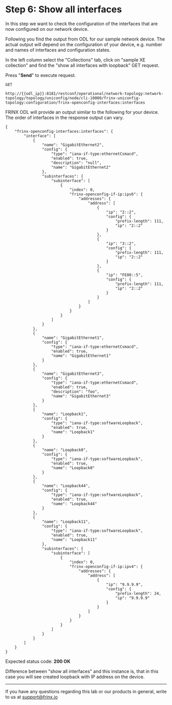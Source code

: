 # Step 6: Show all interfaces

In this step we want to check the configuration of the interfaces that are now configured on our network device.

Following you find the output from ODL for our sample network device. The actual output will depend on the configuration of your device, e.g. number and names of interfaces and configuration states.

In the left column select the "Collections" tab, click on "sample XE collection" and find the "show all interfaces with loopback" GET request.

Press "**Send**" to execute request.

```
GET

http://{{odl_ip}}:8181/restconf/operational/network-topology:network-topology/topology/uniconfig/node/cli-10000/frinx-uniconfig-topology:configuration/frinx-openconfig-interfaces:interfaces
```

FRINX ODL will provide an output similar to the following for your device. The order of interfaces in the response output can vary.

```
{
    "frinx-openconfig-interfaces:interfaces": {
        "interface": [
            {
                "name": "GigabitEthernet2",
                "config": {
                    "type": "iana-if-type:ethernetCsmacd",
                    "enabled": true,
                    "description": "null",
                    "name": "GigabitEthernet2"
                },
                "subinterfaces": {
                    "subinterface": [
                        {
                            "index": 0,
                            "frinx-openconfig-if-ip:ipv6": {
                                "addresses": {
                                    "address": [
                                        {
                                            "ip": "2::2",
                                            "config": {
                                                "prefix-length": 111,
                                                "ip": "2::2"
                                            }
                                        },
                                        {
                                            "ip": "3::2",
                                            "config": {
                                                "prefix-length": 111,
                                                "ip": "2::2"
                                            }
                                        },
                                        {
                                            "ip": "FE80::5",
                                            "config": {
                                                "prefix-length": 111,
                                                "ip": "2::2"
                                            }
                                        }
                                    ]
                                }
                            }
                        }
                    ]
                }
            },
            {
                "name": "GigabitEthernet1",
                "config": {
                    "type": "iana-if-type:ethernetCsmacd",
                    "enabled": true,
                    "name": "GigabitEthernet1"
                }
            },
            {
                "name": "GigabitEthernet3",
                "config": {
                    "type": "iana-if-type:ethernetCsmacd",
                    "enabled": true,
                    "description": "foo",
                    "name": "GigabitEthernet3"
                }
            },
            {
                "name": "Loopback1",
                "config": {
                    "type": "iana-if-type:softwareLoopback",
                    "enabled": true,
                    "name": "Loopback1"
                }
            },
            {
                "name": "Loopback0",
                "config": {
                    "type": "iana-if-type:softwareLoopback",
                    "enabled": true,
                    "name": "Loopback0"
                }
            },
            {
                "name": "Loopback44",
                "config": {
                    "type": "iana-if-type:softwareLoopback",
                    "enabled": true,
                    "name": "Loopback44"
                }
            },
            {
                "name": "Loopback11",
                "config": {
                    "type": "iana-if-type:softwareLoopback",
                    "enabled": true,
                    "name": "Loopback11"
                },
                "subinterfaces": {
                    "subinterface": [
                        {
                            "index": 0,
                            "frinx-openconfig-if-ip:ipv4": {
                                "addresses": {
                                    "address": [
                                        {
                                            "ip": "9.9.9.9",
                                            "config": {
                                                "prefix-length": 24,
                                                "ip": "9.9.9.9"
                                            }
                                        }
                                    ]
                                }
                            }
                        }
                    ]
                }
            }
        ]
    }
}
```

Expected status code: **200 OK**

Difference between "show all interfaces" and this instance is, that in this case you will see created loopback with IP address on the device.

---
If you have any questions regarding this lab or our products in general, write to us at [support@frinx.io](mailto:support@frinx.io)
